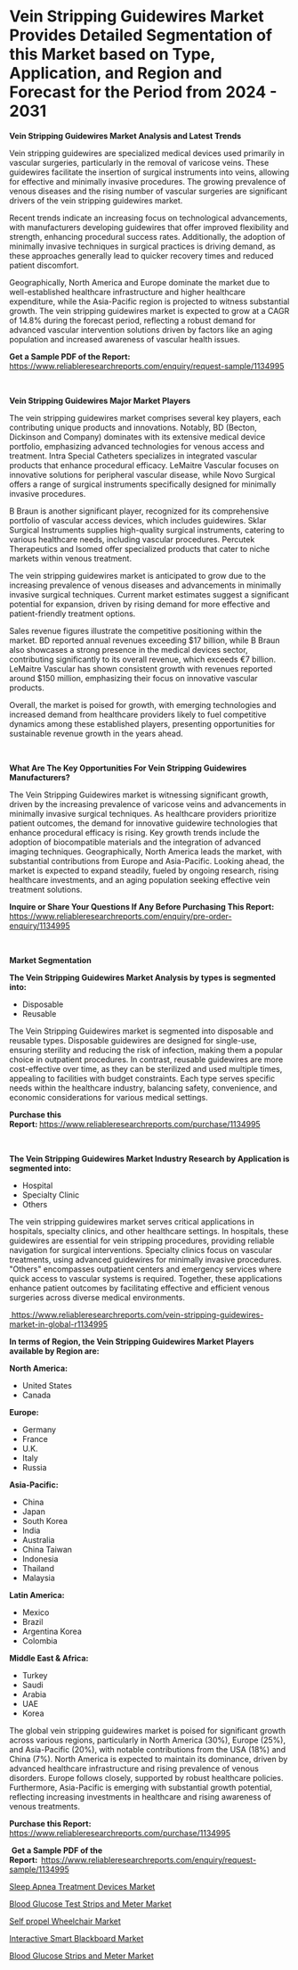 <p><h1>Vein Stripping Guidewires Market Provides Detailed Segmentation of this Market based on Type, Application, and Region and Forecast for the Period from 2024 - 2031</h1></p><p><strong>Vein Stripping Guidewires Market Analysis and Latest Trends</strong></p>
<p><p>Vein stripping guidewires are specialized medical devices used primarily in vascular surgeries, particularly in the removal of varicose veins. These guidewires facilitate the insertion of surgical instruments into veins, allowing for effective and minimally invasive procedures. The growing prevalence of venous diseases and the rising number of vascular surgeries are significant drivers of the vein stripping guidewires market. </p><p>Recent trends indicate an increasing focus on technological advancements, with manufacturers developing guidewires that offer improved flexibility and strength, enhancing procedural success rates. Additionally, the adoption of minimally invasive techniques in surgical practices is driving demand, as these approaches generally lead to quicker recovery times and reduced patient discomfort. </p><p>Geographically, North America and Europe dominate the market due to well-established healthcare infrastructure and higher healthcare expenditure, while the Asia-Pacific region is projected to witness substantial growth. The vein stripping guidewires market is expected to grow at a CAGR of 14.8% during the forecast period, reflecting a robust demand for advanced vascular intervention solutions driven by factors like an aging population and increased awareness of vascular health issues.</p></p>
<p><strong>Get a Sample PDF of the Report:&nbsp;</strong> <a href="https://www.reliableresearchreports.com/enquiry/request-sample/1134995?utm_campaign=1509&utm_medium=2&utm_source=Github&utm_content=ia&utm_term=13102024&utm_id=vein-stripping-guidewires">https://www.reliableresearchreports.com/enquiry/request-sample/1134995</a></p>
<p>&nbsp;</p>
<p><strong>Vein Stripping Guidewires Major Market Players</strong></p>
<p><p>The vein stripping guidewires market comprises several key players, each contributing unique products and innovations. Notably, BD (Becton, Dickinson and Company) dominates with its extensive medical device portfolio, emphasizing advanced technologies for venous access and treatment. Intra Special Catheters specializes in integrated vascular products that enhance procedural efficacy. LeMaitre Vascular focuses on innovative solutions for peripheral vascular disease, while Novo Surgical offers a range of surgical instruments specifically designed for minimally invasive procedures.</p><p>B Braun is another significant player, recognized for its comprehensive portfolio of vascular access devices, which includes guidewires. Sklar Surgical Instruments supplies high-quality surgical instruments, catering to various healthcare needs, including vascular procedures. Percutek Therapeutics and Isomed offer specialized products that cater to niche markets within venous treatment.</p><p>The vein stripping guidewires market is anticipated to grow due to the increasing prevalence of venous diseases and advancements in minimally invasive surgical techniques. Current market estimates suggest a significant potential for expansion, driven by rising demand for more effective and patient-friendly treatment options.</p><p>Sales revenue figures illustrate the competitive positioning within the market. BD reported annual revenues exceeding $17 billion, while B Braun also showcases a strong presence in the medical devices sector, contributing significantly to its overall revenue, which exceeds €7 billion. LeMaitre Vascular has shown consistent growth with revenues reported around $150 million, emphasizing their focus on innovative vascular products.</p><p>Overall, the market is poised for growth, with emerging technologies and increased demand from healthcare providers likely to fuel competitive dynamics among these established players, presenting opportunities for sustainable revenue growth in the years ahead.</p></p>
<p>&nbsp;</p>
<p><strong>What Are The Key Opportunities For Vein Stripping Guidewires Manufacturers?</strong></p>
<p><p>The Vein Stripping Guidewires market is witnessing significant growth, driven by the increasing prevalence of varicose veins and advancements in minimally invasive surgical techniques. As healthcare providers prioritize patient outcomes, the demand for innovative guidewire technologies that enhance procedural efficacy is rising. Key growth trends include the adoption of biocompatible materials and the integration of advanced imaging techniques. Geographically, North America leads the market, with substantial contributions from Europe and Asia-Pacific. Looking ahead, the market is expected to expand steadily, fueled by ongoing research, rising healthcare investments, and an aging population seeking effective vein treatment solutions.</p></p>
<p><strong>Inquire or Share Your Questions If Any Before Purchasing This Report:</strong> <a href="https://www.reliableresearchreports.com/enquiry/pre-order-enquiry/1134995?utm_campaign=1509&utm_medium=2&utm_source=Github&utm_content=ia&utm_term=13102024&utm_id=vein-stripping-guidewires">https://www.reliableresearchreports.com/enquiry/pre-order-enquiry/1134995</a></p>
<p>&nbsp;</p>
<p><strong>Market Segmentation</strong></p>
<p><strong>The Vein Stripping Guidewires Market Analysis by types is segmented into:</strong></p>
<p><ul><li>Disposable</li><li>Reusable</li></ul></p>
<p><p>The Vein Stripping Guidewires market is segmented into disposable and reusable types. Disposable guidewires are designed for single-use, ensuring sterility and reducing the risk of infection, making them a popular choice in outpatient procedures. In contrast, reusable guidewires are more cost-effective over time, as they can be sterilized and used multiple times, appealing to facilities with budget constraints. Each type serves specific needs within the healthcare industry, balancing safety, convenience, and economic considerations for various medical settings.</p></p>
<p><strong>Purchase this Report:&nbsp;</strong><a href="https://www.reliableresearchreports.com/purchase/1134995?utm_campaign=1509&utm_medium=2&utm_source=Github&utm_content=ia&utm_term=13102024&utm_id=vein-stripping-guidewires">https://www.reliableresearchreports.com/purchase/1134995</a></p>
<p>&nbsp;</p>
<p><strong>The Vein Stripping Guidewires Market Industry Research by Application is segmented into:</strong></p>
<p><ul><li>Hospital</li><li>Specialty Clinic</li><li>Others</li></ul></p>
<p><p>The vein stripping guidewires market serves critical applications in hospitals, specialty clinics, and other healthcare settings. In hospitals, these guidewires are essential for vein stripping procedures, providing reliable navigation for surgical interventions. Specialty clinics focus on vascular treatments, using advanced guidewires for minimally invasive procedures. "Others" encompasses outpatient centers and emergency services where quick access to vascular systems is required. Together, these applications enhance patient outcomes by facilitating effective and efficient venous surgeries across diverse medical environments.</p></p>
<p><a href="https://www.reliableresearchreports.com/vein-stripping-guidewires-market-in-global-r1134995?utm_campaign=1509&utm_medium=2&utm_source=Github&utm_content=ia&utm_term=13102024&utm_id=vein-stripping-guidewires">&nbsp;https://www.reliableresearchreports.com/vein-stripping-guidewires-market-in-global-r1134995</a></p>
<p><strong>In terms of Region, the Vein Stripping Guidewires Market Players available by Region are:</strong></p>
<p>
    <p> <strong> North America: </strong>
        <ul>
            <li>United States</li>
            <li>Canada</li>
        </ul>
        </p> 
    <p> <strong> Europe: </strong>
        <ul>
            <li>Germany</li>
            <li>France</li>
            <li>U.K.</li>
            <li>Italy</li>
            <li>Russia</li>
        </ul>
        </p> 
    <p> <strong> Asia-Pacific: </strong>
        <ul>
            <li>China</li>
            <li>Japan</li>
            <li>South Korea</li>
            <li>India</li>
            <li>Australia</li>
            <li>China Taiwan</li>
            <li>Indonesia</li>
            <li>Thailand</li>
            <li>Malaysia</li>
        </ul>
        </p> 
    <p> <strong> Latin America: </strong>
        <ul>
            <li>Mexico</li>
            <li>Brazil</li>
            <li>Argentina Korea</li>
            <li>Colombia</li>
        </ul>
        </p> 
    <p> <strong> Middle East & Africa: </strong>
        <ul>
            <li>Turkey</li>
            <li>Saudi</li>
            <li>Arabia</li>
            <li>UAE</li>
            <li>Korea</li>
        </ul>
    </p>
    </p>
<p><p>The global vein stripping guidewires market is poised for significant growth across various regions, particularly in North America (30%), Europe (25%), and Asia-Pacific (20%), with notable contributions from the USA (18%) and China (7%). North America is expected to maintain its dominance, driven by advanced healthcare infrastructure and rising prevalence of venous disorders. Europe follows closely, supported by robust healthcare policies. Furthermore, Asia-Pacific is emerging with substantial growth potential, reflecting increasing investments in healthcare and rising awareness of venous treatments.</p></p>
<p><strong>Purchase this Report: </strong><a href="https://www.reliableresearchreports.com/purchase/1134995?utm_campaign=1509&utm_medium=2&utm_source=Github&utm_content=ia&utm_term=13102024&utm_id=vein-stripping-guidewires">https://www.reliableresearchreports.com/purchase/1134995</a></p>
<p>&nbsp;<strong>Get a Sample PDF of the Report:&nbsp;&nbsp;</strong><a href="https://www.reliableresearchreports.com/enquiry/request-sample/1134995?utm_campaign=1509&utm_medium=2&utm_source=Github&utm_content=ia&utm_term=13102024&utm_id=vein-stripping-guidewires">https://www.reliableresearchreports.com/enquiry/request-sample/1134995</a></p>
<p><strong></strong></p>
<p><p><a href="https://www.linkedin.com/pulse/exploring-sleep-apnea-treatment-devices-market-dynamics-jawfe?utm_campaign=1509&utm_medium=2&utm_source=Github&utm_content=ia&utm_term=13102024&utm_id=vein-stripping-guidewires">Sleep Apnea Treatment Devices Market</a></p><p><a href="https://www.linkedin.com/pulse/future-blood-glucose-test-strips-meter-market-global-forecast-nvj4e?utm_campaign=1509&utm_medium=2&utm_source=Github&utm_content=ia&utm_term=13102024&utm_id=vein-stripping-guidewires">Blood Glucose Test Strips and Meter Market</a></p><p><a href="https://www.linkedin.com/pulse/global-self-propel-wheelchair-market-opportunities-challenges2024-yz3he?utm_campaign=1509&utm_medium=2&utm_source=Github&utm_content=ia&utm_term=13102024&utm_id=vein-stripping-guidewires">Self propel Wheelchair Market</a></p><p><a href="https://github.com/SamiaChowdhury801/Market-Research-Report-List-1/blob/main/interactive-smart-blackboard-market.md?utm_campaign=1509&utm_medium=2&utm_source=Github&utm_content=ia&utm_term=13102024&utm_id=vein-stripping-guidewires">Interactive Smart Blackboard Market</a></p><p><a href="https://www.linkedin.com/pulse/blood-glucose-strips-meter-market-research-report-forecast-s2oje?utm_campaign=1509&utm_medium=2&utm_source=Github&utm_content=ia&utm_term=13102024&utm_id=vein-stripping-guidewires">Blood Glucose Strips and Meter Market</a></p></p>